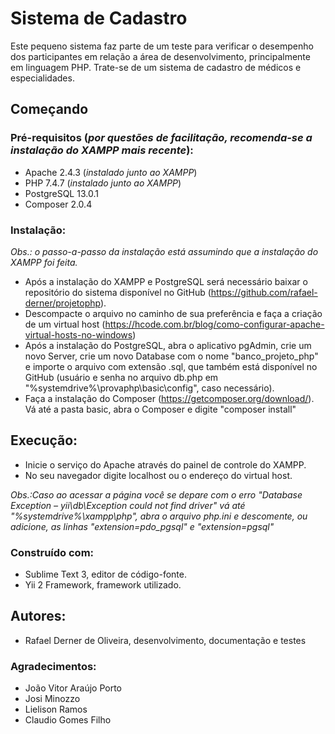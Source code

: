 # Sistema de Cadastro

Este pequeno sistema faz parte de um teste para verificar o desempenho dos participantes em relação a área de desenvolvimento, principalmente em linguagem PHP.
Trate-se de um sistema de cadastro de médicos e especialidades.

## Começando

### Pré-requisitos (_por questões de facilitação, recomenda-se a instalação do XAMPP mais recente_):

- Apache 2.4.3 (_instalado junto ao XAMPP_)
- PHP 7.4.7 (_instalado junto ao XAMPP_)
- PostgreSQL 13.0.1
- Composer 2.0.4

### Instalação:
_Obs.: o passo-a-passo da instalação está assumindo que a instalação do XAMPP foi feita._

- Após a instalação do XAMPP e PostgreSQL será necessário baixar o repositório do sistema disponível no GitHub (https://github.com/rafael-derner/projetophp).
- Descompacte o arquivo no caminho de sua preferência e faça a criação de um virtual host (https://hcode.com.br/blog/como-configurar-apache-virtual-hosts-no-windows)
- Após a instalação do PostgreSQL, abra o aplicativo pgAdmin, crie um novo Server, crie um novo Database com o nome "banco_projeto_php" e importe o arquivo com extensão .sql, que também está disponível no GitHub (usuário e senha no arquivo db.php em "%systemdrive%\provaphp\basic\config", caso necessário).
- Faça a instalação do Composer (https://getcomposer.org/download/). Vá até a pasta basic, abra o Composer e digite "composer install" 

## Execução:

- Inicie o serviço do Apache através do painel de controle do XAMPP.
- No seu navegador digite localhost ou o endereço do virtual host.

_Obs.:Caso ao acessar a página você se depare com o erro "Database Exception – yii\db\Exception could not find driver" vá até "%systemdrive%\xampp\php", abra o arquivo php.ini e descomente, ou adicione, as linhas "extension=pdo_pgsql" e "extension=pgsql"_ 

### Construído com:

- Sublime Text 3, editor de código-fonte.
- Yii 2 Framework, framework utilizado.

## Autores:

- Rafael Derner de Oliveira, desenvolvimento, documentação e testes

### Agradecimentos:

- João Vitor Araújo Porto
- Josi Minozzo
- Lielison Ramos
- Claudio Gomes Filho
